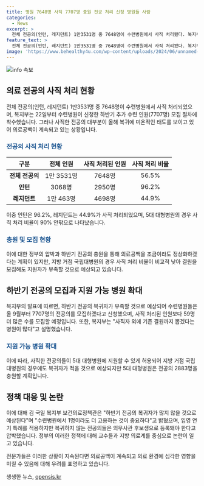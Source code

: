 ```yaml
---
title: 병원 7648명 사직 7707명 충원 전공 처리 신청 병원들 사람
categories:
  - News
excerpt: >
  전체 전공의(인턴, 레지던트) 1만3531명 중 7648명이 수련병원에서 사직 처리됐다. 복지부는 22일부터 수련병원이 신청한 하반기 추가 수련 인원(7707명) 모집 절차에 착수하고, 이로 인해 의료공백 우려가 높아지고 있다. 하반기 전공의 복귀자가 부족한 가운데, 병원별로 사직 처리 결과와 추가 수련 인원 모집 규모가 상이하며, 교수들과 전공의들의 반발로 충원이 어려울 수 있다. 지방 전공의들이 5대 대형병원에 지원할 수 있게 허용될 전망인 가운데, 의료 살리기 대책으로도 지적되는 상황이다.
feature_text: >
  전체 전공의(인턴, 레지던트) 1만3531명 중 7648명이 수련병원에서 사직 처리됐다. 복지부는 22일부터 수련병원이 신청한 하반기 추가 수련 인원(7707명) 모집 절차에 착수하고, 이로 인해 의료공백 우려가 높아지고 있다. 하반기 전공의 복귀자가 부족한 가운데, 병원별로 사직 처리 결과와 추가 수련 인원 모집 규모가 상이하며, 교수들과 전공의들의 반발로 충원이 어려울 수 있다. 지방 전공의들이 5대 대형병원에 지원할 수 있게 허용될 전망인 가운데, 의료 살리기 대책으로도 지적되는 상황이다.
image: 'https://www.behealthy4u.com/wp-content/uploads/2024/06/unnamed-file.png'
---
```


<p><img src="https://www.behealthy4u.com/wp-content/uploads/2024/06/unnamed-file.png" alt="info 속보" /></p>

<h2 data-ke-size="size26">의료 전공의 사직 처리 현황</h2>

<p data-ke-size="size16">전체 전공의(인턴, 레지던트) 1만3531명 중 7648명이 수련병원에서 사직 처리되었으며, 복지부는 22일부터 수련병원이 신청한 하반기 추가 수련 인원(7707명) 모집 절차에 착수했습니다. 그러나 사직한 전공의 대부분이 올해 복귀에 미온적인 태도를 보이고 있어 의료공백이 계속되고 있는 상황입니다.</p>

<h3><b><span style="color: #1a5490;">전공의 사직 처리 현황</span></b></h3>

<table>
<thead>
<tr>
<th style="text-align: center;">구분</th>
<th style="text-align: center;">전체 인원</th>
<th style="text-align: center;">사직 처리된 인원</th>
<th style="text-align: center;">사직 처리 비율</th>
</tr>
</thead>
<tbody>
<tr>
<td style="text-align: center;"><b>전체 전공의</b></td>
<td style="text-align: center;">1만 3531명</td>
<td style="text-align: center;">7648명</td>
<td style="text-align: center;">56.5%</td>
</tr>
<tr>
<td style="text-align: center;"><b>인턴</b></td>
<td style="text-align: center;">3068명</td>
<td style="text-align: center;">2950명</td>
<td style="text-align: center;">96.2%</td>
</tr>
<tr>
<td style="text-align: center;"><b>레지던트</b></td>
<td style="text-align: center;">1만 463명</td>
<td style="text-align: center;">4698명</td>
<td style="text-align: center;">44.9%</td>
</tr>
</tbody>
</table>

<p data-ke-size="size16">이중 인턴은 96.2%, 레지던트는 44.9%가 사직 처리되었으며, 5대 대형병원의 경우 사직 처리 비율이 90% 안팎으로 나타났습니다.</p>

<h3><b><span style="color: #1a5490;">충원 및 모집 현황</span></b></h3>

<p data-ke-size="size16">이에 대한 정부의 압박과 하반기 전공의 충원을 통해 의료공백을 조금이라도 정상화하겠다는 계획이 있지만, 지방 거점 국립대병원의 경우 사직 처리 비율이 비교적 낮아 결원을 모집해도 지원자가 부족할 것으로 예상되고 있습니다.</p>

<h2 data-ke-size="size26">하반기 전공의 모집과 지원 가능 병원 확대</h2>

<p data-ke-size="size16">복지부의 발표에 따르면, 하반기 전공의 복귀자가 부족할 것으로 예상되어 수련병원들은 올 9월부터 7707명의 전공의를 모집하겠다고 신청했으며, 사직 처리된 인원보다 59명 더 많은 수를 모집할 예정입니다. 또한, 복지부는 "사직자 외에 기존 결원까지 뽑겠다는 병원이 많다"고 설명했습니다.</p>

<h3><b><span style="color: #1a5490;">지원 가능 병원 확대</span></b></h3>

<p data-ke-size="size16">이에 따라, 사직한 전공의들이 5대 대형병원에 지원할 수 있게 허용되어 지방 거점 국립대병원의 경우에도 복귀자가 적을 것으로 예상되지만 5대 대형병원은 전공의 2883명을 충원할 계획입니다.</p>

<h2 data-ke-size="size26">정책 대응 및 논란</h2>

<p data-ke-size="size16">이에 대해 김 국일 복지부 보건의료정책관은 "하반기 전공의 복귀자가 많지 않을 것으로 예상된다"며 "수련병원에서 1명이라도 더 고용하는 것이 중요하다"고 밝혔으며, 입영 연기 특례를 적용하지만 복귀하지 않는 전공의들은 의무사관 후보생으로 등록돼야 한다고 압박했습니다. 정부의 이러한 정책에 대해 교수들과 지방 의료계를 중심으로 논란이 일고 있습니다.</p>

<p data-ke-size="size16">전문가들은 이러한 상황이 지속된다면 의료공백이 계속되고 의료 환경에 심각한 영향을 미칠 수 있음에 대해 우려를 표명하고 있습니다.</p>
생생한 뉴스, <a href="https://opensis.kr" rel="dofollow">opensis.kr</a>


